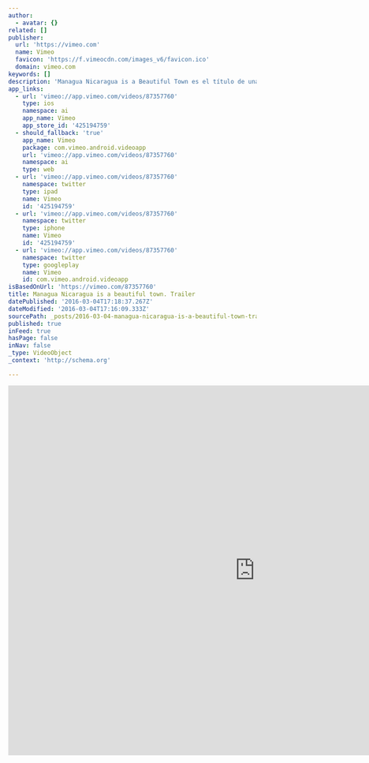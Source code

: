```yaml
---
author:
  - avatar: {}
related: []
publisher:
  url: 'https://vimeo.com'
  name: Vimeo
  favicon: 'https://f.vimeocdn.com/images_v6/favicon.ico'
  domain: vimeo.com
keywords: []
description: 'Managua Nicaragua is a Beautiful Town es el título de una canción famosa en los años 40, cuando Managua era la capital de una "república...'
app_links:
  - url: 'vimeo://app.vimeo.com/videos/87357760'
    type: ios
    namespace: ai
    app_name: Vimeo
    app_store_id: '425194759'
  - should_fallback: 'true'
    app_name: Vimeo
    package: com.vimeo.android.videoapp
    url: 'vimeo://app.vimeo.com/videos/87357760'
    namespace: ai
    type: web
  - url: 'vimeo://app.vimeo.com/videos/87357760'
    namespace: twitter
    type: ipad
    name: Vimeo
    id: '425194759'
  - url: 'vimeo://app.vimeo.com/videos/87357760'
    namespace: twitter
    type: iphone
    name: Vimeo
    id: '425194759'
  - url: 'vimeo://app.vimeo.com/videos/87357760'
    namespace: twitter
    type: googleplay
    name: Vimeo
    id: com.vimeo.android.videoapp
isBasedOnUrl: 'https://vimeo.com/87357760'
title: Managua Nicaragua is a beautiful town. Trailer
datePublished: '2016-03-04T17:18:37.267Z'
dateModified: '2016-03-04T17:16:09.333Z'
sourcePath: _posts/2016-03-04-managua-nicaragua-is-a-beautiful-town-trailer.md
published: true
inFeed: true
hasPage: false
inNav: false
_type: VideoObject
_context: 'http://schema.org'

---
```

<iframe src="https://cdn.embedly.com/widgets/media.html?src=https%3A%2F%2Fplayer.vimeo.com%2Fvideo%2F87357760&amp;src_secure=1&amp;url=https%3A%2F%2Fvimeo.com%2F87357760&amp;image=https%3A%2F%2Fi.vimeocdn.com%2Fvideo%2F465388422_1280x960.jpg&amp;key=b7d04c9b404c499eba89ee7072e1c4f7&amp;type=text%2Fhtml&amp;schema=vimeo" width="1000" height="750" scrolling="no" frameborder="0" allowfullscreen="allowfullscreen" style=""></iframe>